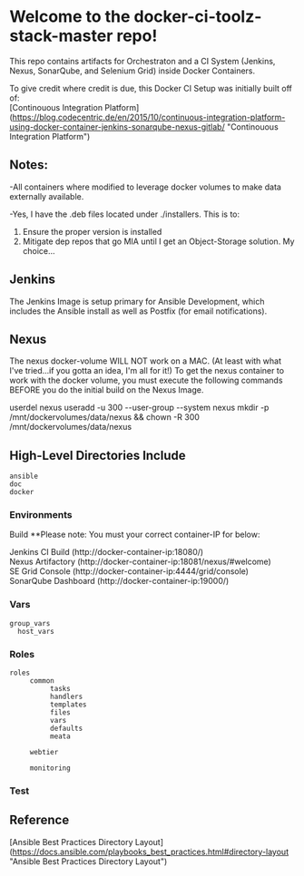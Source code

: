 
# Welcome to the docker-ci-toolz-stack-master repo!

This repo contains artifacts for Orchestraton and a CI System (Jenkins, Nexus, SonarQube, and Selenium Grid) inside
Docker Containers.   

To give credit where credit is due, this Docker CI Setup was initially built off of:  
[Continouous Integration Platform] (https://blog.codecentric.de/en/2015/10/continuous-integration-platform-using-docker-container-jenkins-sonarqube-nexus-gitlab/ "Continouous Integration Platform")

## Notes:
-All containers where modified to leverage docker volumes to make data externally available.

-Yes, I have the .deb files located under ./installers.  This is to:
  1. Ensure the proper version is installed 
  2. Mitigate dep repos that go MIA until I get an Object-Storage solution.  My choice...

## Jenkins
The Jenkins Image is setup primary for Ansible Development, which includes the Ansible install as well as Postfix (for email notifications).

## Nexus
The nexus docker-volume WILL NOT work on a MAC. (At least with what I've tried...if you gotta an idea, I'm all for it!)
To get the nexus container to work with the docker volume, you must execute the following commands BEFORE you do the initial build on the Nexus Image.

userdel nexus
useradd -u 300 --user-group --system nexus
mkdir -p /mnt/dockervolumes/data/nexus && chown -R 300 /mnt/dockervolumes/data/nexus


##  High-Level Directories Include

    ansible
    doc
    docker


### Environments

  Build  **Please note:  You must your correct container-IP for below:

Jenkins CI Build (http://docker-container-ip:18080/)  
Nexus Artifactory (http://docker-container-ip:18081/nexus/#welcome)  
SE Grid Console (http://docker-container-ip:4444/grid/console)  
SonarQube Dashboard (http://docker-container-ip:19000/)  

### Vars
    group_vars
	  host_vars


### Roles

    roles
         common
              tasks
              handlers
              templates
              files
              vars
              defaults
              meata
              
         webtier
         
         monitoring
    

### Test

## Reference

[Ansible Best Practices Directory Layout] (https://docs.ansible.com/playbooks_best_practices.html#directory-layout "Ansible Best Practices Directory Layout")
